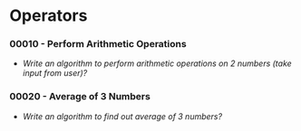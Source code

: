 # Operators

### 00010 - Perform Arithmetic Operations

* *Write an algorithm to perform arithmetic operations on 2 numbers (take input from user)?*

### 00020 - Average of 3 Numbers

* *Write an algorithm to find out average of 3 numbers?*
